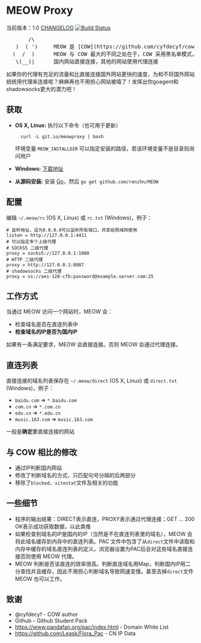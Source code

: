 # MEOW Proxy

当前版本：1.0 [CHANGELOG](CHANGELOG)
[![Build Status](https://travis-ci.org/renzhn/MEOW.png?branch=master)](https://travis-ci.org/renzhn/MEOW)

<pre>
       /\
   )  ( ')     MEOW 是 [COW](https://github.com/cyfdecyf/cow) 的一个派生版本
  (  /  )      MEOW 与 COW 最大的不同之处在于，COW 采用黑名单模式， 而 MEOW 采用白名单模式
   \(__)|      国内网站直接连接，其他的网站使用代理连接
</pre>

如果你的代理有充足的流量和比直接连接国外网站更快的速度，为和不将国外网站统统用代理来连接呢？麻麻再也不用担心网站被墙了！发挥出你goagent和shadowsocks更大的潜力吧！

## 获取

- **OS X, Linux:** 执行以下命令（也可用于更新）

        curl -L git.io/meowproxy | bash

  环境变量 `MEOW_INSTALLDIR` 可以指定安装的路径，若该环境变量不是目录则询问用户
- **Windows:** [下载地址](http://meowproxy.me/dist/)
- **从源码安装:** 安装 [Go](http://golang.org/doc/install)，然后 `go get github.com/renzhn/MEOW`

## 配置

编辑 `~/.meow/rc` (OS X, Linux) 或 `rc.txt` (Windows)，例子：

    # 监听地址，设为0.0.0.0可以监听所有端口，共享给局域网使用
    listen = http://127.0.0.1:4411
    # 可以指定多个上级代理
    # SOCKS5 二级代理
    proxy = socks5://127.0.0.1:1080
    # HTTP 二级代理
    proxy = http://127.0.0.1:8087
    # shadowsocks 二级代理
    proxy = ss://aes-128-cfb:password@example.server.com:25

## 工作方式

当通过 MEOW 访问一个网站时，MEOW 会：

- 检查域名是否在直连列表中
- **检查域名的IP是否为国内IP**

如果有一条满足要求，MEOW 会直接连接。否则 MEOW 会通过代理连接。

## 直连列表

直接连接的域名列表保存在 `~/.meow/direct` (OS X, Linux) 或 `direct.txt` (Windows)，例子：

-  `baidu.com` => `*.baidu.com`
-  `com.cn` => `*.com.cn`
-  `edu.cn` => `*.edu.cn`
-  `music.163.com` => `music.163.com`

一般是**确定**要直接连接的网站

## 与 COW 相比的修改

- 通过IP判断国内网站
- 修改了判断域名的方式，只匹配句号分隔的后两部分
- 移除了`blocked`、`sitestat`文件及相关的功能

## 一些细节

- 程序的输出结果：DIRECT表示直连，PROXY表示通过代理连接；GET ... 200 OK表示成功获取数据，以此类推
- 如果检查到域名的IP是国内的IP（当然是不在直连列表里的域名），MEOW 会将此域名缓存到内存中的直连列表。PAC 文件中包含了从`direct`文件中读取和内存中缓存的域名直连列表的定义，浏览器设置为PAC后会对这些域名直接连接否则使用 MEOW 代理。
- MEOW 判断是否该直连的效率很高。判断直连域名用Map，判断国内IP用二分查找并且缓存，因此不用担心判断域名导致网速变慢。甚至去掉`direct`文件 MEOW 也可以工作。

## 致谢

- @cyfdecyf - COW author
- Github - Github Student Pack
- https://www.pandafan.org/pac/index.html - Domain White List
- https://github.com/Leask/Flora_Pac - CN IP Data